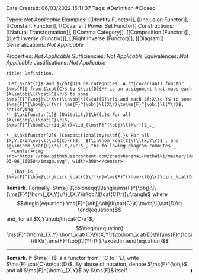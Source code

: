 <br />
<br />

Date Created: 06/03/2022 15:11:37
Tags: #Definition #Closed 

Types: _Not Applicable_
Examples: [[Identity Functor]], [[Inclusion Functor]], [[Constant Functor]], [[Covariant Power Set Functor]]
Constructions: [[Natural Transformation]], [[Comma Category]], [[Composition (Functor)]], [[Left inverse (Functor)]], [[Right Inverse (Functor)]], [[Diagram]]
Generalizations: _Not Applicable_

Properties: _Not Applicable_
Sufficiencies: _Not Applicable_
Equivalences: _Not Applicable_
Justifications: _Not Applicable_

``` ad-Definition
title: Definition.

_Let $\cat{C}$ and $\cat{D}$ be categories. A **(covariant) functor $\ms{F}$ from $\cat{C}$ to $\cat{D}$** is an assignment that maps each $X\in\obj\l(\cat{C}\r)$ to some $\ms{F}^{\obj}\l(X\r)\in\obj\l(\cat{D}\r)$ and each $f:X\to Y$ to some $\ms{F}^{\hom}\l(f\r):\ms{F}^{\obj}\l(X\r)\to\ms{F}^{\obj}\l(Y\r)$, satisfying:_
* _$\axifunctor[1]$ (Unitality)$\bf{.}$ For all $X\in\obj\l(\cat{C}\r)$,_ $\ms{F}^{\hom}\l(\id_X\r)=\id_{\ms{F}^{\obj}\l(X\r)}$_._

* _$\axifunctor[2]$ (Compositionality)$\bf{.}$ For all $X,Y,Z\in\obj\l(\cat{C}\r)$,_ $f\in\hom_\cat{C}\!\l(X,Y\r)$_, and_ $g\in\hom_\cat{C}\!\l(Y,Z\r)$_, the following diagram commutes._
  <center><img src="https://raw.githubusercontent.com/zhaoshenzhai/MathWiki/master/Images/2022-03-06_160504/image.svg", width=300></center>

  _That is,_ $\ms{F}^{\hom}\l(g\circ_\cat{C}\!f\r)=\ms{F}^{\hom}\l(g\r)\circ_\cat{D}\!\ms{F}^{\hom}\l(f\r)$_._

```

**Remark.** Formally, $\ms{F}\coloneqq\l\langle\ms{F}^{\obj},\l\{\ms{F}^{\hom}_{X,Y}\r\}_{X,Y\in\obj\l(\cat{C}\r)}\r\rangle$ where
$$\begin{equation}
    \ms{F}^{\obj}:\obj\l(\cat{C}\r)\to\obj\l(\cat{D}\r)
\end{equation}$$
and, for all $X,Y\in\obj\l(\cat{C}\r)$,
$$\begin{equation}
    \ms{F}^{\hom}_{X,Y}:\hom_\cat{C}\!\l(X,Y\r)\to\hom_\cat{D}\!\l(\ms{F}^{\obj}\l(X\r),\ms{F}^{\obj}\l(Y\r)\r).\exqedin
\end{equation}$$

---

**Remark.** If $\ms{F}$ is a functor from $\cat{C}$ to $\cat{D}$, write $\ms{F}:\cat{C}\to\cat{D}$. By abuse of notation, denote $\ms{F}^{\obj}$ and all $\ms{F}^{\hom}_{X,Y}$ by $\ms{F}$ itself.<span style="float:right;">$\blacklozenge$</span>
